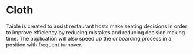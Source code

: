 # Cloth

Taible is created to assist restaurant hosts make seating decisions in order to improve efficiency by reducing mistakes and reducing decision making time.  The application will also speed up the onboarding process in a position with frequent turnover.  
